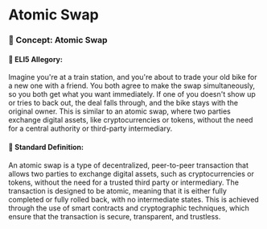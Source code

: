 # Atomic Swap

### 📘 Concept: Atomic Swap

#### 🧩 ELI5 Allegory:
Imagine you're at a train station, and you're about to trade your old bike for a new one with a friend. You both agree to make the swap simultaneously, so you both get what you want immediately. If one of you doesn't show up or tries to back out, the deal falls through, and the bike stays with the original owner. This is similar to an atomic swap, where two parties exchange digital assets, like cryptocurrencies or tokens, without the need for a central authority or third-party intermediary.

#### 📖 Standard Definition:
An atomic swap is a type of decentralized, peer-to-peer transaction that allows two parties to exchange digital assets, such as cryptocurrencies or tokens, without the need for a trusted third party or intermediary. The transaction is designed to be atomic, meaning that it is either fully completed or fully rolled back, with no intermediate states. This is achieved through the use of smart contracts and cryptographic techniques, which ensure that the transaction is secure, transparent, and trustless.